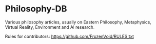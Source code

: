 # Philosophy-DB
Various philosophy articles, usually on Eastern Philosophy, Metaphysics, Virtual Reality, Environment and AI research.

Rules for contributors: https://github.com/FrozenVoid/RULES.txt
